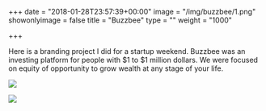 +++
date = "2018-01-28T23:57:39+00:00"
image = "/img/buzzbee/1.png"
showonlyimage = false
title = "Buzzbee"
type = ""
weight = "1000"

+++
<!--more-->

Here is a branding project I did for a startup weekend. Buzzbee was an investing platform for people with $1 to $1 million dollars. We were focused on equity of opportunity to grow wealth at any stage of your life.

![](/img/buzzbee/1.png)

![](/img/buzzbee/2.png)